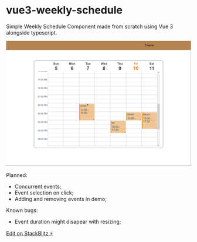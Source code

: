 # vue3-weekly-schedule

Simple Weekly Schedule Component made from scratch using Vue 3 alongside typescript.

![](https://github.com/Samuca2308/Vue3-Weekly-Schedule/blob/master/schedule.gif)

Planned:
 - Concurrent events;
 - Event selection on click;
 - Adding and removing events in demo;

Known bugs:
 - Event duration might disapear with resizing;



[Edit on StackBlitz ⚡️](https://stackblitz.com/edit/vue3-weekly-schedule)
